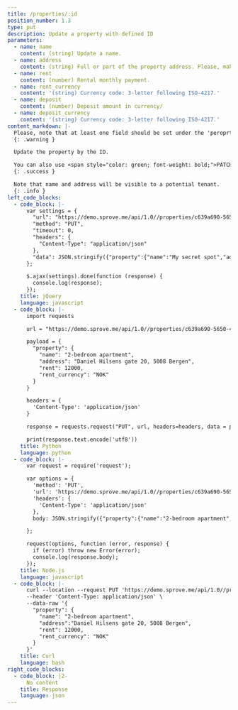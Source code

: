 ```yaml
---
title: /properties/:id
position_number: 1.3
type: put
description: Update a property with defined ID
parameters:
  - name: name
    content: (string) Update a name.
  - name: address
    content: (string) Full or part of the property address. Please, make it easy to tenant to see what property they apply to.
  - name: rent
    content: (number) Rental monthly payment.
  - name: rent_currency
    content: '(string) Currency code: 3-letter following ISO-4217.'
  - name: deposit
    content: (number) Deposit amount in currency/
  - name: deposit_currency
    content: '(string) Currency code: 3-letter following ISO-4217.'
content_markdown: |-
  Please, note that at least one field should be set under the 'peroprty' key
  {: .warning }

  Update the property by the ID.

  You can also use <span style="color: green; font-weight: bold;">PATCH</span> request type for this request
  {: .success }

  Note that name and address will be visible to a potential tenant.
  {: .info }
left_code_blocks:
  - code_block: |-
      var settings = {
        "url": "https://demo.sprove.me/api/1.0//properties/c639a690-5650-4a0b-a91c-cb60d6eca1a8",
        "method": "PUT",
        "timeout": 0,
        "headers": {
          "Content-Type": "application/json"
        },
        "data": JSON.stringify({"property":{"name":"My secret spot","address":"Norway","rent":100000,"rent_currency":"NOK"}}),
      };

      $.ajax(settings).done(function (response) {
        console.log(response);
      });
    title: jQuery
    language: javascript
  - code_block: |-
      import requests

      url = "https://demo.sprove.me/api/1.0//properties/c639a690-5650-4a0b-a91c-cb60d6eca1a8"

      payload = {
        "property": {
          "name": "2-bedroom apartment",
          "address": "Daniel Hilsens gate 20, 5008 Bergen",
          "rent": 12000,
          "rent_currency": "NOK"
        }
      }

      headers = {
        'Content-Type': 'application/json'
      }

      response = requests.request("PUT", url, headers=headers, data = payload)

      print(response.text.encode('utf8'))
    title: Python
    language: python
  - code_block: |-
      var request = require('request');

      var options = {
        'method': 'PUT',
        'url': 'https://demo.sprove.me/api/1.0//properties/c639a690-5650-4a0b-a91c-cb60d6eca1a8',
        'headers': {
          'Content-Type': 'application/json'
        },
        body: JSON.stringify({"property":{"name":"2-bedroom apartment","address":"Daniel Hilsens gate 20, 5008 Bergen","rent":12000,"rent_currency":"NOK"}})

      };

      request(options, function (error, response) {
        if (error) throw new Error(error);
        console.log(response.body);
      });
    title: Node.js
    language: javascript
  - code_block: |-
      curl --location --request PUT 'https://demo.sprove.me/api/1.0//properties/c639a690-5650-4a0b-a91c-cb60d6eca1a8' \
      --header 'Content-Type: application/json' \
      --data-raw '{
        "property": {
          "name": "2-bedroom apartment",
          "address":"Daniel Hilsens gate 20, 5008 Bergen",
          "rent": 12000,
          "rent_currency": "NOK"
        }
      }'
    title: Curl
    language: bash
right_code_blocks:
  - code_block: |2-
      No content
    title: Response
    language: json
---
```

